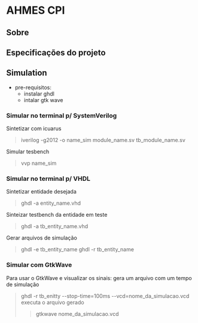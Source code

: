 # AHMES CPI

## Sobre

## Especificações do projeto

## Simulation
 - pre-requisitos:
   - instalar ghdl
   - intalar gtk wave

### Simular no terminal p/ SystemVerilog

Sintetizar com icuarus
>iverilog -g2012 -o name_sim module_name.sv tb_module_name.sv

Simular tesbench
>vvp name_sim

### Simular no terminal p/ VHDL
Sintetizar entidade desejada
> ghdl -a entity_name.vhd

Sinteizar testbench da entidade em teste
> ghdl -a tb_entity_name.vhd

Gerar arquivos de simulação
> ghdl -e tb_entity_name
> ghdl -r tb_entity_name

### Simular com GtkWave
Para usar o GtkWave e visualizar os sinais:
gera um arquivo com um tempo de simulação 
> ghdl -r tb_enitty --stop-time=100ms --vcd=nome_da_simulacao.vcd
executa o arquivo gerado
> > gtkwave nome_da_simulacao.vcd


